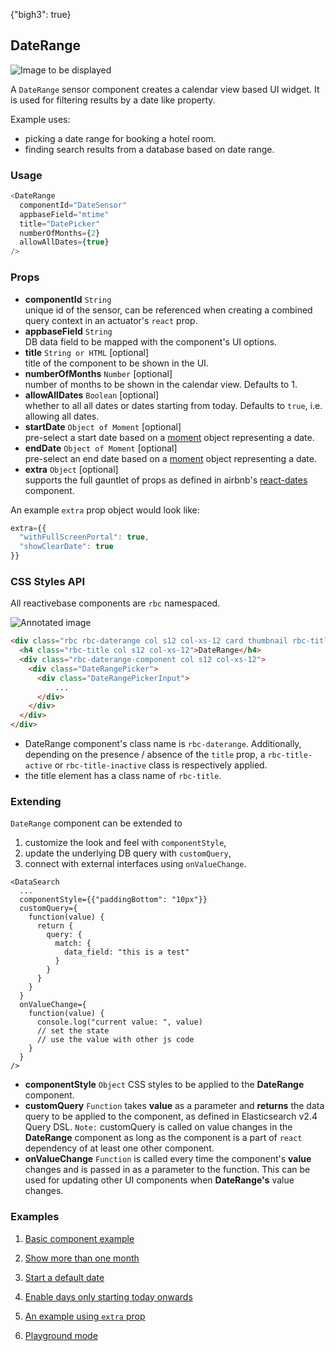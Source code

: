 {"bigh3": true}

## DateRange

![Image to be displayed](https://i.imgur.com/Tl2xXNS.png)

A `DateRange` sensor component creates a calendar view based UI widget. It is used for filtering results by a date like property.

Example uses:
* picking a date range for booking a hotel room.
* finding search results from a database based on date range.

### Usage

```js
<DateRange
  componentId="DateSensor"
  appbaseField="mtime"
  title="DatePicker"
  numberOfMonths={2}
  allowAllDates={true}
/>
```

### Props

- **componentId** `String`  
    unique id of the sensor, can be referenced when creating a combined query context in an actuator's `react` prop.  
- **appbaseField** `String`  
    DB data field to be mapped with the component's UI options.
- **title** `String or HTML` [optional]  
    title of the component to be shown in the UI.
- **numberOfMonths** `Number` [optional]  
    number of months to be shown in the calendar view. Defaults to 1.
- **allowAllDates** `Boolean` [optional]  
    whether to all all dates or dates starting from today. Defaults to `true`, i.e. allowing all dates.
- **startDate** `Object of Moment` [optional]  
    pre-select a start date based on a [moment](https://github.com/moment/moment/) object representing a date.
- **endDate** `Object of Moment` [optional]  
    pre-select an end date based on a [moment](https://github.com/moment/moment/) object representing a date.
- **extra** `Object` [optional]  
    supports the full gauntlet of props as defined in airbnb's [react-dates](https://github.com/airbnb/react-dates) component.

An example `extra` prop object would look like:

```js
extra={{
  "withFullScreenPortal": true,
  "showClearDate": true
}}
```

### CSS Styles API

All reactivebase components are `rbc` namespaced.

![Annotated image](https://i.imgur.com/tEwBtgX.png)

```html
<div class="rbc rbc-daterange col s12 col-xs-12 card thumbnail rbc-title-active">
  <h4 class="rbc-title col s12 col-xs-12">DateRange</h4>
  <div class="rbc-daterange-component col s12 col-xs-12">
    <div class="DateRangePicker">
      <div class="DateRangePickerInput">
          ...
      </div>
    </div>
  </div>
</div>
```

* DateRange component's class name is `rbc-daterange`. Additionally, depending on the presence / absence of the `title` prop, a `rbc-title-active` or `rbc-title-inactive` class is respectively applied.
* the title element has a class name of `rbc-title`.

### Extending

`DateRange` component can be extended to
1. customize the look and feel with `componentStyle`,
2. update the underlying DB query with `customQuery`,
3. connect with external interfaces using `onValueChange`.

```
<DataSearch
  ...
  componentStyle={{"paddingBottom": "10px"}}
  customQuery={
    function(value) {
      return {
        query: {
          match: {
            data_field: "this is a test"
          }
        }
      }
    }
  }
  onValueChange={
    function(value) {
      console.log("current value: ", value)
      // set the state
      // use the value with other js code
    }
  }
/>
```

- **componentStyle** `Object`
    CSS styles to be applied to the **DateRange** component.
- **customQuery** `Function`
    takes **value** as a parameter and **returns** the data query to be applied to the component, as defined in Elasticsearch v2.4 Query DSL.
    `Note:` customQuery is called on value changes in the **DateRange** component as long as the component is a part of `react` dependency of at least one other component.
- **onValueChange** `Function`
    is called every time the component's **value** changes and is passed in as a parameter to the function. This can be used for updating other UI components when **DateRange's** value changes.

### Examples

1. [Basic component example](../playground/?selectedKind=DateRange&selectedStory=Basic&full=0&down=1&left=1&panelRight=0&downPanel=tuchk4%2Freadme%2Fpanel&filterBy=ReactiveMaps)

2. [Show more than one month](../playground/?selectedKind=DateRange&selectedStory=Show%20more%20than%201%20month&full=0&down=1&left=1&panelRight=0&downPanel=tuchk4%2Freadme%2Fpanel&filterBy=ReactiveMaps)

3. [Start a default date](../playground/?selectedKind=DateRange&selectedStory=Default%20date&full=0&down=1&left=1&panelRight=0&downPanel=tuchk4%2Freadme%2Fpanel&filterBy=ReactiveMaps)

4. [Enable days only starting today onwards](../playground/?selectedKind=DateRange&selectedStory=Enable%20days%20from%20today%20only&full=0&down=1&left=1&panelRight=0&downPanel=tuchk4%2Freadme%2Fpanel&filterBy=ReactiveMaps)

5. [An example using `extra` prop](../playground/?selectedKind=DateRange&selectedStory=Using%20extra%20prop%20object&full=0&down=1&left=1&panelRight=0&downPanel=tuchk4%2Freadme%2Fpanel&filterBy=ReactiveMaps)

6. [Playground mode](../playground/?knob-title=Date%20Range&knob-numberOfMonths=2&knob-allowAllDates=true&selectedKind=DateRange&selectedStory=Playground&full=0&down=1&left=1&panelRight=0&downPanel=tuchk4%2Freadme%2Fpanel&filterBy=ReactiveMaps)
